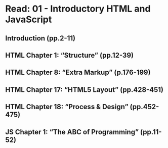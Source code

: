 # Read: 01 - Introductory HTML and JavaScript

## Introduction (pp.2-11)



## HTML Chapter 1: “Structure” (pp.12-39)



## HTML Chapter 8: “Extra Markup” (p.176-199)



## HTML Chapter 17: “HTML5 Layout” (pp.428-451)



## HTML Chapter 18: “Process & Design” (pp.452-475)



## JS Chapter 1: “The ABC of Programming” (pp.11-52)



